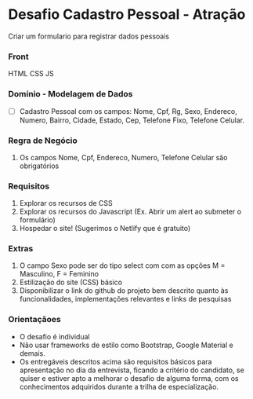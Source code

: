 # **Desafio Cadastro Pessoal - Atração**

Criar um formulario para registrar dados pessoais

### **Front**
HTML
CSS
JS

### **Domínio - Modelagem de Dados**

- [ ]  Cadastro Pessoal com os campos: Nome, Cpf, Rg, Sexo, Endereco, Numero, Bairro, Cidade, Estado, Cep, Telefone Fixo, Telefone Celular.

### **Regra de Negócio**

1. Os campos Nome, Cpf, Endereco, Numero, Telefone Celular são obrigatórios

### **Requisitos**

1. Explorar os recursos de CSS
2. Explorar os recursos do Javascript (Ex. Abrir um alert ao submeter o formulário)
3. Hospedar o site! (Sugerimos o Netlify que é gratuito)

### **Extras**

1. O campo Sexo pode ser do tipo select com com as opções M = Masculino, F = Feminino
2. Estilização do site (CSS) básico
3. Disponibilizar o link do github do projeto bem descrito quanto às funcionalidades, implementações relevantes e links de pesquisas

### **Orientaçãoes**

- O desafio é individual
- Não usar frameworks de estilo como Bootstrap, Google Material e demais.
- Os entregáveis descritos acima são requisitos básicos para apresentação no dia da entrevista, ficando a critério do candidato, se quiser e estiver apto a melhorar o desafio de alguma forma, com os conhecimentos adquiridos durante a trilha de especialização.
